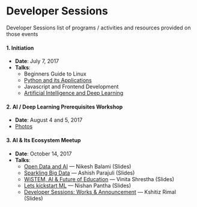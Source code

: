# Developer Sessions

Developer Sessions list of programs / activities and resources provided on those events

#### 1. Initiation
- **Date**: July 7, 2017
- **Talks**:
   - Beginners Guide to Linux 
   - [Python and its Applications](sessions/session-1/slides/Python%20and%20its%20applications.pdf)
   - Javascript and Frontend Development
   - [Artificial Intelligence and Deep Learning](sessions/session-1/slides/AI.pdf)



#### 2. AI / Deep Learning Prerequisites Workshop
- **Date**: August 4 and 5, 2017
- [Photos](https://drive.google.com/drive/folders/0B3P-rtZ-CedrLWFGdjNCUzFLZk0)

#### 3. AI & Its Ecosystem Meetup
- **Date**: October 14, 2017
- **Talks**:
	- [Open Data and AI](sessions/october14/open_data/open_data.pdf) — Nikesh Balami (Slides)
	- [Sparkling Big Data](sessions/october14/big_data/big_data.pdf) — Ashish Parajuli (Slides)
	- [WiSTEM, AI & Future of Education](sessions/october14/wistem/wistem.ppt) — Vinita Shrestha (Slides)
	- [Lets kickstart ML](http://www.nishanpantha.com.np/lets-kickstart-ml/) — Nishan Pantha (Slides)
	- [Developer Sessions: Works & Announcement](sessions/october14/announcement/slides.pptx) — Kshitiz Rimal (Slides) 